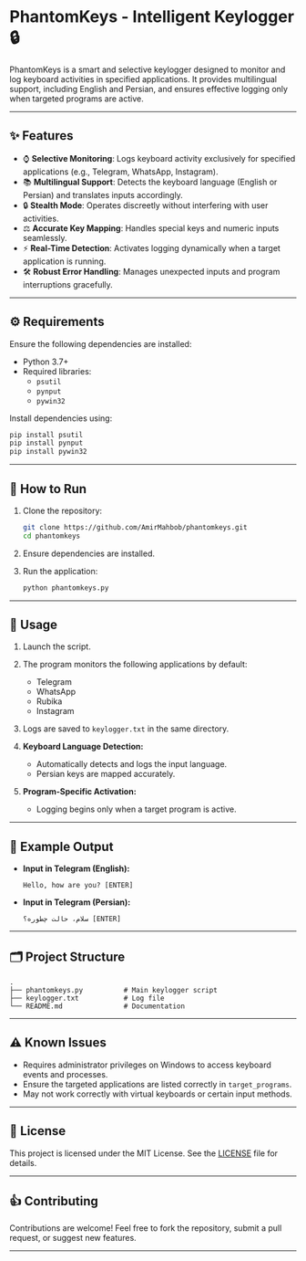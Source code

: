 # PhantomKeys - Intelligent Keylogger 🔒

PhantomKeys is a smart and selective keylogger designed to monitor and log keyboard activities in specified applications. It provides multilingual support, including English and Persian, and ensures effective logging only when targeted programs are active.

---

## ✨ Features

- ⌚ **Selective Monitoring**: Logs keyboard activity exclusively for specified applications (e.g., Telegram, WhatsApp, Instagram).
- 📚 **Multilingual Support**: Detects the keyboard language (English or Persian) and translates inputs accordingly.
- 🔒 **Stealth Mode**: Operates discreetly without interfering with user activities.
- ⚖️ **Accurate Key Mapping**: Handles special keys and numeric inputs seamlessly.
- ⚡ **Real-Time Detection**: Activates logging dynamically when a target application is running.
- 🛠 **Robust Error Handling**: Manages unexpected inputs and program interruptions gracefully.

---

## ⚙️ Requirements

Ensure the following dependencies are installed:

- Python 3.7+
- Required libraries:
  - `psutil`
  - `pynput`
  - `pywin32`

Install dependencies using:

```bash
pip install psutil 
pip install pynput 
pip install pywin32
```

---

## 🚀 How to Run

1. Clone the repository:
   ```bash
   git clone https://github.com/AmirMahbob/phantomkeys.git
   cd phantomkeys
   ```

2. Ensure dependencies are installed.

3. Run the application:
   ```bash
   python phantomkeys.py
   ```

---

## 🔧 Usage

1. Launch the script.
2. The program monitors the following applications by default:
   - Telegram
   - WhatsApp
   - Rubika
   - Instagram

3. Logs are saved to `keylogger.txt` in the same directory.

4. **Keyboard Language Detection:**
   - Automatically detects and logs the input language.
   - Persian keys are mapped accurately.

5. **Program-Specific Activation:**
   - Logging begins only when a target program is active.

---

## 🎨 Example Output

- **Input in Telegram (English):**
  ```
  Hello, how are you? [ENTER]
  ```
- **Input in Telegram (Persian):**
  ```
  سلام، حالت چطوره؟ [ENTER]
  ```

---

## 🗂 Project Structure

```
.
├── phantomkeys.py          # Main keylogger script
├── keylogger.txt           # Log file
└── README.md               # Documentation
```

---

## ⚠ Known Issues

- Requires administrator privileges on Windows to access keyboard events and processes.
- Ensure the targeted applications are listed correctly in `target_programs`.
- May not work correctly with virtual keyboards or certain input methods.

---

## 📜 License

This project is licensed under the MIT License. See the [LICENSE](LICENSE) file for details.

---

## 👍 Contributing

Contributions are welcome! Feel free to fork the repository, submit a pull request, or suggest new features.

---

